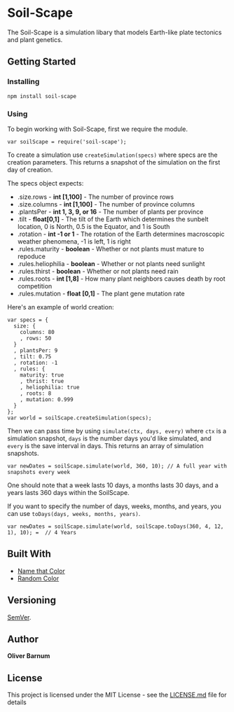 # Soil-Scape

The Soil-Scape is a simulation libary that models Earth-like plate tectonics and plant genetics. 

## Getting Started

### Installing

```
npm install soil-scape
```
### Using

To begin working with Soil-Scape, first we require the module.
```
var soilScape = require('soil-scape');
```
To create a simulation use `createSimulation(specs)` where specs are the creation parameters. This returns a snapshot of the simulation on the first day of creation. 

The specs object expects:
* .size.rows - **int [1,100]** - The number of province rows
* .size.columns - **int [1,100]** - The number of province columns
* .plantsPer - **int 1, 3, 9, or 16** - The number of plants per province
* .tilt - **float[0,1]** - The tilt of the Earth which determines the sunbelt location, 0 is North, 0.5 is the Equator, and 1 is South
* .rotation - **int -1 or 1** - The rotation of the Earth determines macroscopic weather phenomena, -1 is left, 1 is right
* .rules.maturity - **boolean** - Whether or not plants must mature to repoduce 
* .rules.heliophilia - **boolean** - Whether or not plants need sunlight
* .rules.thirst - **boolean** - Whether or not plants need rain
* .rules.roots - **int [1,8]** - How many plant neighbors causes death by root competition
* .rules.mutation - **float [0,1]** - The plant gene mutation rate

Here's an example of world creation:
```
var specs = {
  size: {
    columns: 80
    , rows: 50
  }
  , plantsPer: 9
  , tilt: 0.75
  , rotation: -1
  , rules: {
    maturity: true
    , thrist: true
    , heliophilia: true
    , roots: 8
    , mutation: 0.999
  }
};
var world = soilScape.createSimulation(specs);
```

Then we can pass time by using `simulate(ctx, days, every)` where `ctx` is a simulation snapshot, `days` is the number days you'd like simulated, and `every` is the save interval in days. This returns an array of simulation snapshots.
```
var newDates = soilScape.simulate(world, 360, 10); // A full year with snapshots every week
```
One should note that a week lasts 10 days, a months lasts 30 days, and a years lasts 360 days within the SoilScape. 

If you want to specify the number of days, weeks, months, and years, you can use `toDays(days, weeks, months, years)`.
```
var newDates = soilScape.simulate(world, soilScape.toDays(360, 4, 12, 1), 10); =  // 4 Years
```

## Built With

* [Name that Color](http://chir.ag/projects/name-that-color/) 
* [Random Color](https://randomcolor.llllll.li/)

## Versioning

[SemVer](http://semver.org/).

## Author

**Oliver Barnum** 

## License

This project is licensed under the MIT License - see the [LICENSE.md](LICENSE.md) file for details